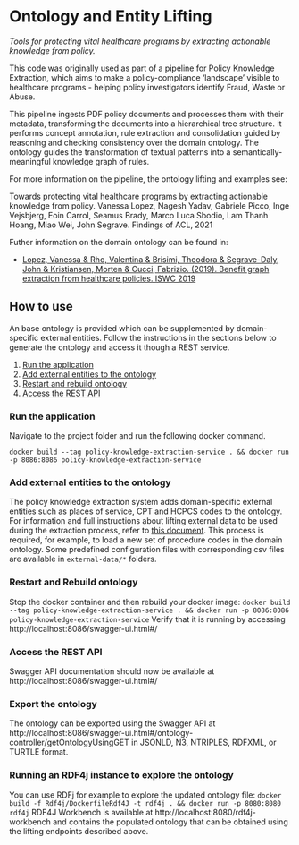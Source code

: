 # Ontology and Entity Lifting

*Tools for protecting vital healthcare programs by extracting actionable knowledge from policy.*

This code was originally used as part of a pipeline for Policy Knowledge Extraction, which aims to make a
policy-compliance ‘landscape’ visible to healthcare programs - helping policy investigators identify Fraud, Waste or Abuse. 

This pipeline ingests PDF policy documents and processes them with their metadata, transforming the documents into
a hierarchical tree structure. It performs concept annotation, rule extraction and consolidation guided by reasoning
and checking consistency over the domain ontology. The ontology guides the transformation of textual patterns into a
semantically-meaningful knowledge graph of rules. 

For more information on the pipeline, the ontology lifting and examples see: 

Towards protecting vital healthcare programs by extracting actionable knowledge from policy. Vanessa Lopez, Nagesh Yadav, Gabriele Picco, Inge Vejsbjerg, Eoin Carrol, Seamus Brady, Marco Luca Sbodio, Lam Thanh Hoang, Miao Wei, John Segrave. Findings of ACL, 2021

Futher information on the domain ontology can be found in:

- [Lopez, Vanessa & Rho, Valentina & Brisimi, Theodora & Segrave-Daly, John & Kristiansen, Morten & Cucci, Fabrizio. (2019). Benefit graph extraction from healthcare policies. ISWC 2019](https://www.researchgate.net/publication/334573678_Benefit_graph_extraction_from_healthcare_policies)

## How to use

An base ontology is provided which can be supplemented by domain-specific external entities. Follow the instructions in
the sections below to generate the ontology and access it though a REST service.

1. [Run the application](#run-the-application)
2. [Add external entities to the ontology](#add-external-entities-to-the-ontology)
3. [Restart and rebuild ontology](#restart-and-rebuild-ontology)
4. [Access the REST API](#access-the-rest-api)

### Run the application
Navigate to the project folder and run the following docker command.

`docker build --tag policy-knowledge-extraction-service . && docker run -p 8086:8086 policy-knowledge-extraction-service`

### Add external entities to the ontology
The policy knowledge extraction system adds domain-specific external entities such as places of service, CPT and HCPCS codes to the ontology.
For information and full instructions about lifting external data to be used during the extraction process, refer to [this document](/ontology-and-lifting/docs/external-entities-and-lifting.md). This process is required, for example, to
load a new set of procedure codes in the domain ontology. Some predefined configuration files with corresponding csv
files are available in `external-data/*` folders.

### Restart and Rebuild ontology
Stop the docker container and then rebuild your docker image:
`docker build --tag policy-knowledge-extraction-service . && docker run -p 8086:8086 policy-knowledge-extraction-service`
Verify that it is running by accessing http://localhost:8086/swagger-ui.html#/

### Access the REST API
Swagger API documentation should now be available at http://localhost:8086/swagger-ui.html#/

### Export the ontology
The ontology can be exported using the Swagger API at http://localhost:8086/swagger-ui.html#/ontology-controller/getOntologyUsingGET
in JSONLD, N3, NTRIPLES, RDFXML, or TURTLE format.

### Running an RDF4j instance to explore the ontology
You can use RDFj for example to explore the updated ontology file:
`docker build -f Rdf4j/DockerfileRdf4J -t rdf4j . && docker run -p 8080:8080 rdf4j`
RDF4J Workbench is available at http://localhost:8080/rdf4j-workbench and contains the populated ontology that can be obtained using the lifting endpoints described above.
